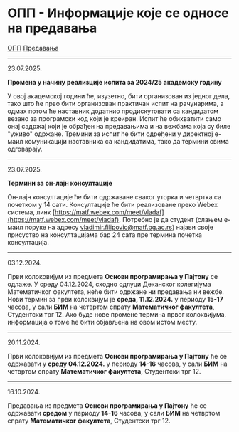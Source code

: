 # ОПП - Информације које се односе на предавања

[ОПП](../../README.md) [Предавања](../README.md)

---

23.07.2025.

**Промена у начину реализције испита за 2024/25 академску годину**

У овој академској години ће, изузетно, бити организован из једног дела, тако што ће прво бити организован практичан испит на рачунарима, а одмах потом ће наставник додатнио продискутовати са кандидатом везано за програмски код који је креиран. Испит ће обихватити само онај садржај који је обрађен на предавањима и на вежбама која су биле "уживо" одржане. Тремини за испит ће бити одређени у директној е-маил комуникацији наставника са кандидатима, тако да термини свима одговарају.

---

23.07.2025.

**Термини за он-лајн консултације**

Он-лајн консултације ће бити одржаване сваког уторка и четвртка са почетком у 14 сати. Консултације ће бити реализоване преко Webex система, линк [https://matf.webex.com/meet/vladaf](https://matf.webex.com/meet/vladaf). Потребно је да студент (слањем е-маил поруке на адресу vladimir.filipovic@matf.bg.ac.rs) најави своје присуство на консултацијама бар 24 сата пре термина почетка консултација.

---

03.12.2024.

Први колоковијум из предмета **Основи програмирања у Пajтону** се одлаже. У среду 04.12.2024, сходно одлуци Деканског колегијума Математичког факултета, неће бити одржане ни предавања ни вежбе. Нови термин за први колоквијум је **среда, 11.12.2024.** у периоду **15-17** часова, у сали **БИМ** на четвртом спрату **Математичког факултета**, Студентски трг 12.
Ако буде нове промене термина првог колоквијума, информација о томе ће бити објављена на овом истом месту.

---

20.11.2024.

Први колоковијум из предмета **Основи програмирања у Пajтону** ће се одржавати у **среду 04.12.2024.** у периоду **14-16** часова, у сали **БИМ** на четвртом спрату **Математичког факултета**, Студентски трг 12.

---

16.10.2024.

Предавања из предмета **Основи програмирања у Пajтону** ће се одржавати **средом** у периоду **14-16** часова, у сали **БИМ** на четвртом спрату **Математичког факултета**, Студентски трг 12.
